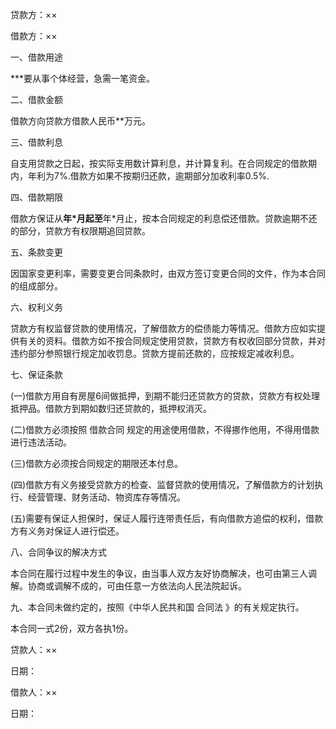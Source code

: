 
 


贷款方：××


借款方：××


一、借款用途


***要从事个体经营，急需一笔资金。


二、借款金额


借款方向贷款方借款人民币**万元。


三、借款利息


自支用贷款之日起，按实际支用数计算利息，并计算复利。在合同规定的借款期内，年利为7%.借款方如果不按期归还款，逾期部分加收利率0.5%.


四、借款期限


借款方保证从**年*月起至**年*月止，按本合同规定的利息偿还借款。贷款逾期不还的部分，贷款方有权限期追回贷款。


五、条款变更


因国家变更利率，需要变更合同条款时，由双方签订变更合同的文件，作为本合同的组成部分。


六、权利义务


贷款方有权监督贷款的使用情况，了解借款方的偿债能力等情况。借款方应如实提供有关的资料。借款方如不按合同规定使用贷款，贷款方有权收回部分贷款，并对违约部分参照银行规定加收罚息。贷款方提前还款的，应按规定减收利息。


七、保证条款


(一)借款方用自有房屋6间做抵押，到期不能归还贷款方的贷款，贷款方有权处理抵押品。借款方到期如数归还贷款的，抵押权消灭。


(二)借款方必须按照
借款合同
规定的用途使用借款，不得挪作他用，不得用借款进行违法活动。


(三)借款方必须按合同规定的期限还本付息。


(四)借款方有义务接受贷款方的检查、监督贷款的使用情况，了解借款方的计划执行、经营管理、财务活动、物资库存等情况。


(五)需要有保证人担保时，保证人履行连带责任后，有向借款方追偿的权利，借款方有义务对保证人进行偿还。


八、合同争议的解决方式


本合同在履行过程中发生的争议，由当事人双方友好协商解决，也可由第三人调解。协商或调解不成的，可由任意一方依法向人民法院起诉。


九、本合同未做约定的，按照《中华人民共和国
合同法
》的有关规定执行。


本合同一式2份，双方各执1份。


贷款人：××


日期：


借款人：××


日期：
 


 

 
 
 
 
 
  


  
 

  


  


  
 
 
 
 

